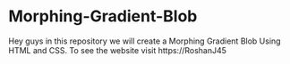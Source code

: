 # Morphing-Gradient-Blob
Hey guys in this repository we will create a Morphing Gradient Blob Using HTML and CSS. To see the website visit https://RoshanJ45
